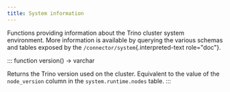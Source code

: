 ```yaml
---
title: System information
---
```


Functions providing information about the Trino cluster system
environment. More information is available by querying the various
schemas and tables exposed by the `/connector/system`{.interpreted-text
role="doc"}.

::: function
version() -\> varchar

Returns the Trino version used on the cluster. Equivalent to the value
of the `node_version` column in the `system.runtime.nodes` table.
:::
